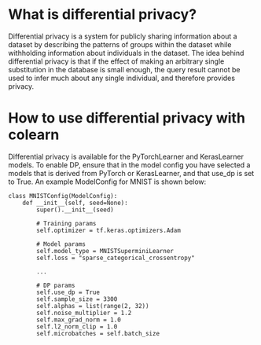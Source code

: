 # What is differential privacy?
Differential privacy is a system for publicly sharing information about a dataset by describing the patterns
 of groups within the dataset while withholding information about individuals in the dataset. 
 The idea behind differential privacy is that if the effect of making an arbitrary single substitution in 
 the database is small enough, the query result cannot be used to infer much about any single individual,
  and therefore provides privacy.

# How to use differential privacy with colearn
Differential privacy is available for the PyTorchLearner and KerasLearner models. 
To enable DP, ensure that in the model config you have selected a models that is derived from PyTorch or KerasLearner, 
and that use_dp is set to True.
An example ModelConfig for MNIST is shown below:

```python3
class MNISTConfig(ModelConfig):
    def __init__(self, seed=None):
        super().__init__(seed)

        # Training params
        self.optimizer = tf.keras.optimizers.Adam

        # Model params
        self.model_type = MNISTSuperminiLearner
        self.loss = "sparse_categorical_crossentropy"

        ...

        # DP params
        self.use_dp = True
        self.sample_size = 3300
        self.alphas = list(range(2, 32))
        self.noise_multiplier = 1.2
        self.max_grad_norm = 1.0
        self.l2_norm_clip = 1.0
        self.microbatches = self.batch_size
```
